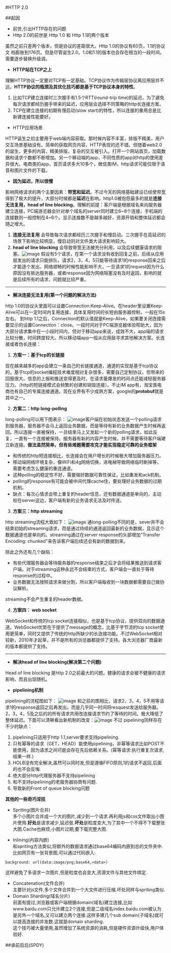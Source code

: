 #HTTP 2.0

##起因


* 前世,引出HTTP存在的问题
 * Http 2.0的前世是 Http 1.0 和 Http 1.1的两个版本
 
  虽然之前只差两个版本，但是协议的差距很大。Http 1.0的协议有60页，1.1的协议文 档膨胀到176页。但是尽管诞生2.0，1.0和1.1的版本也会存在相当的一段时间。需要逐步替换升级调。
 
 * **HTTP站在TCP之上**
 
 理解HTTP协议一定要对TCP有一定基础。TCP协议作为传输层协议离应用层并不远。**HTTP协议的瓶颈及其优化技巧都是基于TCP协议本身的特性**。
 
 1. 比如TCP建立连接时三次握手有1.5个RTT(round-trip time)的延迟，为了避免每次请求都经历握手带来的延迟，应用层会选择不同策略的http长连接方案。
 2. TCP在建立连接的初期有慢启动(slow start)的特性，所以连接的重用总是比新建连接性能要好。
 
 * HTTP应用场景
 
 HTTP诞生之初主要用于web端内容获取。那时候内容不丰富，排版不精美，用户交互场景基础没有。简单的获取网页内容，HTTP表现的还不错。但随着web2.0的诞生，更多的内容，精美排版，复杂的交互被引入。打开一个网站首页，加载数据和请求个数都不断增加。另一个移动端的app，不同性质的app对http的使用差异很大。电商类的app，首页请求多大10多个，微信类IM，http请求可能仅限于语音和图片文件的下载。
 
 * **因为延迟，所以很慢**
 
 影响网络请求的两个主要因素：**带宽和延迟**。不过今天的网络基础建设已经使带宽得到了极大的提升，大部分时候都是**延迟**在影响。http1.0被抱怨最多的就是**连接无法复用，head of line blocking**。理解的前提：客户端是根据域名来向服务器建立连接，PC端游览器会针对单个域名的server同时建立6~8个连接，手机端的连接数则一般控制在4~6个。显示连接数不是越多越好，资源开销和整体延迟都会随之增大。
 
 1. **连接无法复用**  会导致每次请求都经历三次握手和慢启动。三次握手在高延迟的场景下影响比较明显，慢启动则对文件类大请求影响较大。
 2. **head of line blocking** 会导致带宽无法被充分利用，以及后续健康请求的阻塞。![image](./headBlock.jpg)
假设有5个请求，在第一个请求没有收到回复之前，后续从应用层发出的请求只能排队，请求2，3，4，5只能等待请求1的response回来之后才能逐个发出。网络顺畅的时候性能影响不大，一旦请求1的request因为什么原因没有抵达服务器，或者response因为网络阻塞没有及时返回，影响的就是后续所有的请求，问题就比较严重。

***
 
 * **解决连接无法复用(第一个问题的解决方法)**
 
 http 1.0的协议头里面可以设置Connection:Keep-Alive。在header里设置Keep-Alive可以在一定时间内复用连接，具体复用时间的长短由服务器控制，一般在15s左右。
 到http 1.1之后，Connection的默认值就是Keep-Alive，如果要关闭连接需要显示的设置Connection：close。一段时间对于PC端游览器体验帮助大，因为大部分请求集中在一小段时间内，但对于移动app来说，成效不大，app端的请求比较分散，时间跨度较大。所以移动端app一般从应用层寻求其他解决方案。长连接或者伪长连接：
 
 1. **方案一：基于tcp的长链接**
 
 现在越来越多的app会建立一条自己的长链接通道，通道的实现是基于tcp协议的。基于tcp的socket编程技术难度相对复杂很多，需要自己定制协议，但带来的回报很大。信息的上报和推送变得更及时，在请求量爆发的时间点还能减轻服务器压力。（http的短链接模式会频繁的创建和销毁连接）。不止IM app有，淘宝类电商也有自己的专属连接通道。现在业界有不少成熟方案，google的**protobuf**就是其中之一。
 
 2. **方案二：http long-polling**
 
 long-polling可以用下图表示：
 ![image](./longPolling.jpg)客户端在初始状态发送一个polling请求到服务器，服务器不会马上返回业务数据，而是等待有新的业务数据产生时候再返回。所以连接一直被保持，一旦结束马上又发起一个新的polling请求，如此反复，一直有一个连接被保持。服务器有新的内容产生时候，并不需要等待客户端建立新连接。**做法虽然简单，但有些难题需要攻克才能实现稳定可靠的业务框架**
 
 * 和传统的http短连接相比，长连接会在用户增长的时候极大增加服务器压力。
 * 移动端网络环境复杂，像WiFi和4g网络切换，进电梯导致网络临时断掉等，需要考虑怎么健康的重连通道。
 * 这种polling的稳定性不好，需要做好数据可靠性保证，比如重发和ack机制。
 * polling的response有可能会被中间代理cache住，要处理好业务数据的过期机制。
 * 缺点：每次心情求会带上重复的header信息，还有数据通道是单向的，主动权在server这边，客户端有新的业务请求无法及时传送。
 
  3. **方案三：http streaming**
  
  http streaming流程大致如下：
  ![image](./Streaming.jpg)
  通long-polling不同的是，sever并不会结束初始的streaming请求，而是通过持续的通道返回最新的业务数据，显示这个数据通道也是单向的。streaming通过在server response的头部增加"Transfer Encoding: chunked"来告诉客户端后续还会有新的数据到来。
  
  除此之外还有几个缺陷：
  
  * 有些代理服务器会等待服务器的response结束之后才会将结果推送到请求客户端，对于streaming这种永远不会结束的方式，客户端会一直处于等待response的过程中。
  * 业务数据无法按照请求来做分割，所以客户端每收到一块数据都需要自己做协议解析。

  streaming不会产生重复的header数据。
  
  4. **方案四： web socket**
  
  WebSocket和传统的tcp socket连接相似，也是基于tcp协议，提供双向的数据通道。WebSocket优势在于提供了message的概念，比基于字节流的tcp socket使用更简单，同时又提供了传统的http所缺少的长连接功能。不过WebSocket相对较新，2010年才起草，并不是所有的浏览器都提供了支持。各大浏览器厂商最新的版本都提供了支持。
  
  ***
  
 * **解决head of line blocking(解决第二个问题)**
 
  Head of line blocking 是http 2.0之前最大的问题。健康的请求会被不健康的请求影响，而且出现随机。
  
  * **pipelining机制**
  
  pipelining的流程图如下：
  ![image](./pipelining.jpg)
  和之前的图相比，请求2，3，4，5不用等请求1的response返回之后再发出。而是几乎同一时间将resquest发送给服务器。2，3，4，5及之后的的所有请求共用改连接请求节约了等待的时间。极大降低了整体延迟。下面可以清晰看出新机制的改变：![image](./piepelininggood.jpg)
  不过  pipelining同样存在不少的缺点：
  
  1. pipelining只适用于http 1.1,server要求支持pipelining.
  2. 只有幂等的请求（GET，HEAD）能使用pipelining，非幂等请求比如POST不能使用，因为请求之间可能会存在先后依赖关系。(幂等请求:执行重复次请求,结果一样.)
  3. HOLB没有完全解决,虽然可以同时发,但是遵循FIFO原则,1的请求不返回,后面的也不会反悔.
  4. 绝大部分http代理服务器不支持pipelining
  5. 和不支持pipelining的老服务器协商有问题.
  6. 导致新的Front of queue blocking问题
 
 **其他的一些奇巧淫技**
 
  * Spriting(图片合并)  
  多个小图片合并成一个大的图片,减少到一个请求.再利用js和css文件取出小图片使用.**好处**是请求减少,延迟低.**坏处**是粒度变大,为了其中一个不得不下载整张大图.Cache也麻烦,小图片过期,要下载完整大图.
  
  * Inlining(内容内嵌)  
  和spriting方法类似,将额外的数据请求通过base64编码内嵌到总的文件夹中.比如网页有一张背景图,可以通过代码嵌入:  
  ```
  background: url(data:image/png;base64,<data>)
  ```
  这样避免了多请求一次图片,但是粒度也会变大,资源文件与其他文件绑定.
  
  * Concatenation(文件合并)  
  主要针对js文件,多个文件合并到一个大文件进行压缩.坏处同样与spriting类似.
  * Domain Sharding(域名分片)  
  前面有提过,浏览器或客户端根据domain(域名)建立连接,比如www.baidu.com只允许建立2个连接,但是二级域名index.baidu.com被认为是另外一个域名,又可以建立两个连接.这样多建几个sub domain(子域名)就可以提高连接的并发数.这就是domain sharding.  
  这个技巧被大量使用,虽然增加了系统资源的消耗,但是硬件资源升级快,用户体验好.



##承前启后(SPDY)